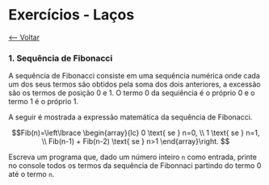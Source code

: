 # Exercícios - Laços
[<-- Voltar](./README.md)

### 1. Sequência de Fibonacci

A sequência de Fibonacci consiste em uma sequência numérica onde cada um dos seus termos são obtidos pela soma dos dois anteriores, a excessão são os termos de posição 0 e 1. O termo 0 da sequiência é o próprio 0 e o termo 1 é o próprio 1.

A seguir é mostrada a expressão matemática da sequência de Fibonacci.

$$Fib(n)=\left\lbrace \begin{array}{lc}
    0 \text{ se } n=0, \\
    1 \text{ se } n=1, \\
    Fib(n-1) + Fib(n-2) \text{ se } n>1
    \end{array}\right.
$$

Escreva um programa que, dado um número inteiro ```n``` como entrada, printe no console todos os termos da sequência de Fibonnaci partindo do termo 0 até o termo ```n```.